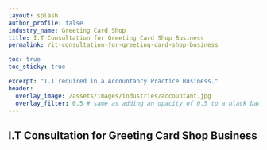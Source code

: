 ```yaml
---
layout: splash 
author_profile: false 
industry_name: Greeting Card Shop
title: I.T Consultation for Greeting Card Shop Business
permalink: /it-consultation-for-greeting-card-shop-business

toc: true
toc_sticky: true

excerpt: "I.T required in a Accountancy Practice Business."
header:
  overlay_image: /assets/images/industries/accountant.jpg
  overlay_filter: 0.5 # same as adding an opacity of 0.5 to a black background
---
```


## I.T Consultation for Greeting Card Shop Business